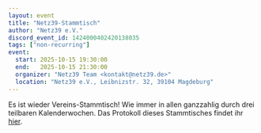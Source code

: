 ```yaml
---
layout: event
title: "Netz39-Stammtisch"
author: "Netz39 e.V."
discord_event_id: 1424000402420138035
tags: ["non-recurring"]
event:
  start: 2025-10-15 19:30:00 
  end:   2025-10-15 21:30:00 
  organizer: "Netz39 Team <kontakt@netz39.de>" 
  location: "Netz39 e.V., Leibnizstr. 32, 39104 Magdeburg"
---
```

Es ist wieder Vereins-Stammtisch! Wie immer in allen ganzzahlig durch drei teilbaren Kalenderwochen. Das Protokoll dieses Stammtisches findet ihr [hier](https://wiki.netz39.de/stammtisch:2025:2025-10-15).
<!-- event imported from discord manual changes may be overwritten -->